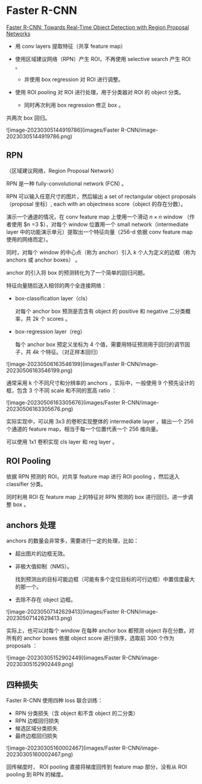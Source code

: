 # Faster R-CNN

[Faster R-CNN: Towards Real-Time Object Detection with Region Proposal Networks](https://proceedings.neurips.cc/paper/2015/file/14bfa6bb14875e45bba028a21ed38046-Paper.pdf)

- 用 conv layers 提取特征（共享 feature map）

- 使用区域建议网络（RPN）产生 ROI，不再使用 selective search 产生 ROI 。
	- 并使用 box regression 对 ROI 进行调整。
- 使用 ROI pooling 对 ROI 进行处理，用于分类器对 ROI 的 object 分类。
	- 同时再次利用 box regression 修正 box 。


共两次 box 回归。

![image-20230305144919786](images/Faster R-CNN/image-20230305144919786.png)

## RPN

（区域建议网络，Region Proposal Network）

RPN 是一种 fully-convolutional network (FCN) 。

RPN 可以输入任意尺寸的图片，然后输出 a set of rectangular object proposals（proposal 坐标）, each with an objectness score（object 的存在分数）。

演示一个通道的情况，在 conv feature map 上使用一个滑动  $n\times n$ window （作者使用 $n =3 $），对每个 window 位置用一个 small network（intermediate layer 中的功能演示单元）提取出一个特征向量（256-d 依据 conv feature map 使用的网络而定）。

同时，对每个 window 的中心点（称为 anchor）引入 $k$ 个人为定义的边框（称为 anchors 或 anchor boxes） 。

anchor 的引入将 box 的预测转化为了一个简单的回归问题。

特征向量随后送入相邻的两个全连接网络：

- box-classification layer（cls）
	
	对每个 anchor box 预测是否含有 object 的 positive 和 negative 二分类概率，共 $2k$ 个 scores 。
	
- box-regression layer（reg）
	
	每个 anchor box 预定义坐标为 4 个值，需要用特征预测用于回归的调节因子，共 $4k$ 个特征。（对正样本回归）

![image-20230506163546199](images/Faster R-CNN/image-20230506163546199.png)

通常采用 k 个不同尺寸和分辨率的 anchors ，实际中，一般使用 9 个预先设计的框，包含 3 个不同 scale 和不同的宽高 ratio ：

![image-20230506163305676](images/Faster R-CNN/image-20230506163305676.png)

实际实现中，可以用 3x3 的卷积实现整体的 intermediate layer ，输出一个 256 个通道的 feature map，相当于每一个位置代表一个 256 维向量。

可以使用 1x1 卷积实现 cls layer 和 reg layer 。

## ROI Pooling

依据 RPN 预测的 ROI，对共享 feature map 进行 ROI pooling ，然后送入 classifier 分类。

同时利用 ROI 在 feature map 上的特征对 RPN 预测的 box 进行回归，进一步调整 box 。

## anchors 处理

anchors 的数量会非常多，需要进行一定的处理，比如：

- 超出图片的边框无效。

- 非极大值抑制（NMS）。

	找到预测出的目标可能边框（可能有多个定位目标的可行边框）中置信度最大的那一个。

- 去除不存在 object 边框。

![image-20230507142629413](images/Faster R-CNN/image-20230507142629413.png)

实际上，也可以对每个 window 在每种 anchor box 都预测 object 存在分数，对所有的 anchor boxes 依据 object score 进行排序，选取前 300 个作为 proposals ：

![image-20230305152902449](images/Faster R-CNN/image-20230305152902449.png)

## 四种损失

Faster R-CNN 使用四种 loss 联合训练：

- RPN 分类损失（含 object 和不含 object 的二分类）
- RPN 边框回归损失
- 候选区域分类损失
- 最终边框回归损失

![image-20230305160002467](images/Faster R-CNN/image-20230305160002467.png)

回传梯度时， ROI pooling 直接将梯度回传到 feature map 部分，没有从 ROI pooling 到 RPN 的梯度。